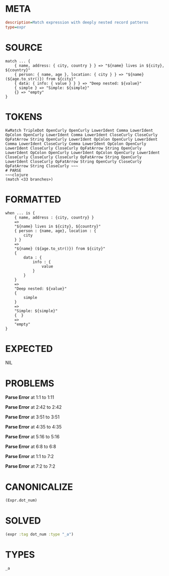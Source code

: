 # META
~~~ini
description=Match expression with deeply nested record patterns
type=expr
~~~
# SOURCE
~~~roc
match ... {
    { name, address: { city, country } } => "${name} lives in ${city}, ${country}"
    { person: { name, age }, location: { city } } => "${name} (${age.to_str()}) from ${city}"
    { data: { info: { value } } } => "Deep nested: ${value}"
    { simple } => "Simple: ${simple}"
    {} => "empty"
}
~~~
# TOKENS
~~~text
KwMatch TripleDot OpenCurly OpenCurly LowerIdent Comma LowerIdent OpColon OpenCurly LowerIdent Comma LowerIdent CloseCurly CloseCurly OpFatArrow String OpenCurly LowerIdent OpColon OpenCurly LowerIdent Comma LowerIdent CloseCurly Comma LowerIdent OpColon OpenCurly LowerIdent CloseCurly CloseCurly OpFatArrow String OpenCurly LowerIdent OpColon OpenCurly LowerIdent OpColon OpenCurly LowerIdent CloseCurly CloseCurly CloseCurly OpFatArrow String OpenCurly LowerIdent CloseCurly OpFatArrow String OpenCurly CloseCurly OpFatArrow String CloseCurly ~~~
# PARSE
~~~clojure
(match <33 branches>)
~~~
# FORMATTED
~~~roc
when ... is {
	{ name, address : {city, country} }
	=>
	"${name} lives in ${city}, ${country}"
	{ person : {name, age}, location : {
		city
	} }
	=>
	"${name} (${age.to_str()}) from ${city}"
	{
		data : {
			info : {
				value
			}
		}
	}
	=>
	"Deep nested: ${value}"
	{
		simple
	}
	=>
	"Simple: ${simple}"
	{  }
	=>
	"empty"
}
~~~
# EXPECTED
NIL
# PROBLEMS
**Parse Error**
at 1:1 to 1:11

**Parse Error**
at 2:42 to 2:42

**Parse Error**
at 3:51 to 3:51

**Parse Error**
at 4:35 to 4:35

**Parse Error**
at 5:16 to 5:16

**Parse Error**
at 6:8 to 6:8

**Parse Error**
at 1:1 to 7:2

**Parse Error**
at 7:2 to 7:2

# CANONICALIZE
~~~clojure
(Expr.dot_num)
~~~
# SOLVED
~~~clojure
(expr :tag dot_num :type "_a")
~~~
# TYPES
~~~roc
_a
~~~
